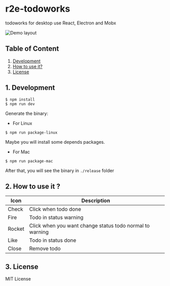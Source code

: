 # r2e-todoworks

todoworks for desktop use React, Electron and Mobx

![Demo layout](https://github.com/tuantvk/r2e-todoworks/tree/master/resource/todos.png)

## Table of Content

1. [Development](#1-development)
2. [How to use it?](#2-how-to-use-it)
3. [License](#3-license)

## 1. Development
```
$ npm install
$ npm run dev
```

Generate the binary:
* For Linux
```
$ npm run package-linux
```
Maybe you will install some depends packages.
* For Mac
```
$ npm run package-mac
```
After that, you will see the binary in `./release` folder

## 2. How to use it ?

| Icon  | Description |
| ------------- | ------------- |
| Check | Click when todo done  |
| Fire | Todo in status warning |
| Rocket | Click when you want change status todo normal to warning |
| Like | Todo in status done |
| Close | Remove todo |

## 3. License

MIT License
